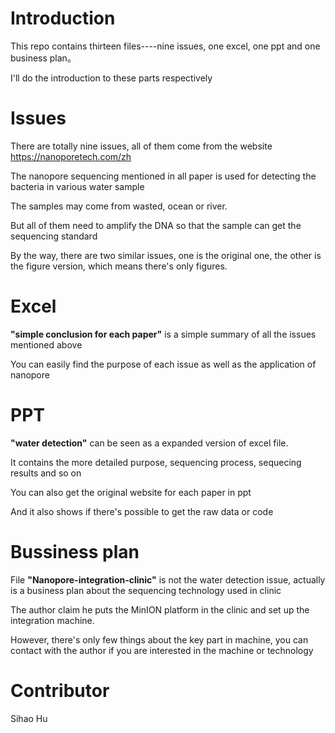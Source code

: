 # Introduction 
This repo contains thirteen files----nine issues, one excel, one ppt and one business plan。

I'll do the introduction to these parts respectively
# Issues
There are totally nine issues, all of them come from the website https://nanoporetech.com/zh

The nanopore sequencing mentioned in all paper is used for detecting the bacteria in various water sample

The samples may come from wasted, ocean or river.

But all of them need to amplify the DNA so that the sample can get the sequencing standard

By the way, there are two similar issues, one is the original one, the other is the figure version, which means there's only figures.
# Excel
**"simple conclusion for each paper"** is a simple summary of all the issues mentioned above

You can easily find the purpose of each issue as well as the application of nanopore 
# PPT
**"water detection"** can be seen as a expanded version of excel file.

It contains the more detailed purpose, sequencing process, sequecing results and so on

You can also get the original website for each paper in ppt

And it also shows if there's possible to get the raw data or code
# Bussiness plan
File **"Nanopore-integration-clinic"** is not the water detection issue, actually is a business plan about the sequencing technology used in clinic

The author claim he puts the MinION platform in the clinic and set up the integration machine.

However, there's only few things about the key part in machine, you can contact with the author if you are interested in the machine or technology

# Contributor
Sihao Hu
